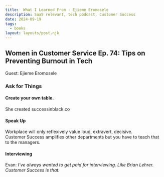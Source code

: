 ```yaml
---
title:  What I Learned From - Ejieme Eromosele
description: SaaS relevant, tech podcast, Customer Success
date: 2024-09-19
tags:
  - books
layout: layouts/post.njk
---
```


## Women in Customer Service Ep. 74: Tips on Preventing Burnout in Tech  
Guest: Ejieme Eromosele 

### Ask for Things

#### Create your own table.  
She created successinblack.co    
  
#### Speak Up
Workplace will only reflexively value loud, extravert, decisive.  
Customer Success amplifies other departments but you have to teach that to the managers.  

#### Interviewing  
Evan: *I've always wanted to get paid for interviewing. Like Brian Lehrer. Customer Success is that.*   

 